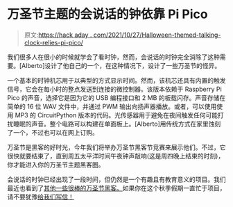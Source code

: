 # 万圣节主题的会说话的钟依靠 Pi Pico

> 原文:[https://hack aday . com/2021/10/27/Halloween-themed-talking-clock-relies-pi-pico/](https://hackaday.com/2021/10/27/halloween-themed-talking-clock-relies-on-pi-pico/)

我们很多人在很小的时候就学会了看时钟，然而，会说话的时钟完全消除了这种需要。[Alberto]设计了他自己的一个，在这种情况下，设计了一些万圣节的怪异。

一个基本的时钟机芯用于以典型的方式显示时间。然而，该机芯还具有内置的触发信号，它会在每小时的整点发送到连接的微控制器。该版本依赖于 Raspberry Pi Pico 的声音，选择它是因为它的 USB 编程接口和 2 MB 的板载闪存。声音存储在简单的 16 位 WAV 文件中，并通过 PWM 输出向扬声器播放。或者，可以使用使用 MP3 的 CircuitPython 版本的代码。光传感器用于避免在夜间触发任何可能打扰睡眠的声音。整个电路可以构建在单面板上。[Alberto]用传统方式在家里蚀刻了一个，不过也可以在网上订购。

万圣节是黑客的好时光，今年我们将举办万圣节黑客节竞赛来展示他们。不过，它很快就要结束了，直到周五太平洋时间午夜钟声敲响(这是周四晚上结束的时刻)，你才能进入你的万圣节主题黑客圈。

会说话的时钟已经出现了一段时间，但仍然是一个有趣且有教育意义的项目。我们最近也看到了[其他一些很棒的万圣节黑客。](https://hackaday.com/2021/10/23/esp32-cam-makes-a-dandy-motion-detector/)如果你在这个秋季假期一直忙于项目，请不要犹豫[给我们写信！](http://hackaday.com/submit-a-tip)